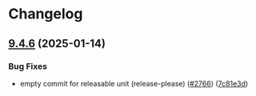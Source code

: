 # Changelog

## [9.4.6](https://github.com/camunda/camunda-platform-helm/compare/camunda-platform-8.4-v9.4.5...camunda-platform-8.4-9.4.6) (2025-01-14)


### Bug Fixes

* empty commit for releasable unit (release-please) ([#2766](https://github.com/camunda/camunda-platform-helm/issues/2766)) ([7c81e3d](https://github.com/camunda/camunda-platform-helm/commit/7c81e3db92a47be163a8bb7a4efe26cdfab10551))
